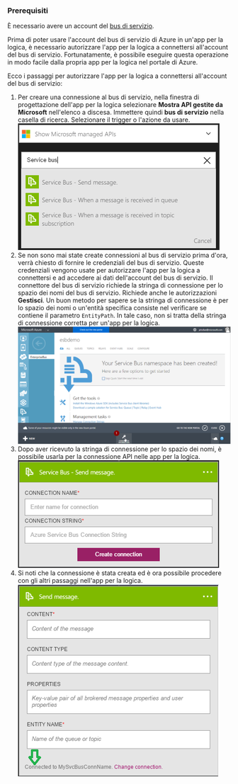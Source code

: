 ### <a name="prerequisites"></a>Prerequisiti
È necessario avere un account del [bus di servizio](https://azure.microsoft.com/services/service-bus/).  

Prima di poter usare l'account del bus di servizio di Azure in un'app per la logica, è necessario autorizzare l'app per la logica a connettersi all'account del bus di servizio. Fortunatamente, è possibile eseguire questa operazione in modo facile dalla propria app per la logica nel portale di Azure.  

Ecco i passaggi per autorizzare l'app per la logica a connettersi all'account del bus di servizio:  

1. Per creare una connessione al bus di servizio, nella finestra di progettazione dell'app per la logica selezionare **Mostra API gestite da Microsoft** nell'elenco a discesa. Immettere quindi **bus di servizio** nella casella di ricerca. Selezionare il trigger o l'azione da usare.  
    ![Immagine di connessione al bus di servizio 1](./media/connectors-create-api-servicebus/servicebus-1.png)  
2. Se non sono mai state create connessioni al bus di servizio prima d'ora, verrà chiesto di fornire le credenziali del bus di servizio. Queste credenziali vengono usate per autorizzare l'app per la logica a connettersi e ad accedere ai dati dell'account del bus di servizio. Il connettore del bus di servizio richiede la stringa di connessione per lo spazio dei nomi del bus di servizio. Richiede anche le autorizzazioni **Gestisci**. Un buon metodo per sapere se la stringa di connessione è per lo spazio dei nomi o un'entità specifica consiste nel verificare se contiene il parametro `EntityPath`. In tale caso, non si tratta della stringa di connessione corretta per un'app per la logica.  
    ![Stringa di connessione del bus di servizio](./media/connectors-create-api-servicebus/connectionstring.png)
3. Dopo aver ricevuto la stringa di connessione per lo spazio dei nomi, è possibile usarla per la connessione API nelle app per la logica.  
    ![Immagine di connessione al bus di servizio 2](./media/connectors-create-api-servicebus/servicebus-2.png)  
4. Si noti che la connessione è stata creata ed è ora possibile procedere con gli altri passaggi nell'app per la logica.  
    ![Immagine di connessione al bus di servizio 3](./media/connectors-create-api-servicebus/servicebus-3.png)   



<!--HONumber=Nov16_HO3-->


